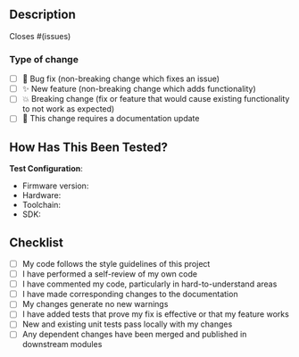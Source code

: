 ## Description

<!--
Please include a summary of the change and which issue is fixed.
Please also include relevant motivation and context.
List any dependencies that are required for this change.
-->

Closes #(issues)

### Type of change

<!-- Please delete options that are not relevant. -->

- [ ] 🐛 Bug fix (non-breaking change which fixes an issue)
- [ ] ✨ New feature (non-breaking change which adds functionality)
- [ ] 💥 Breaking change (fix or feature that would cause existing functionality to not work as expected)
- [ ] 📝 This change requires a documentation update

## How Has This Been Tested?

<!--
Please describe the tests that you ran to verify your changes.
Provide instructions so we can reproduce.
Please also list any relevant details for your test configuration
-->

<!--
Example: 
- [ ] Test A
- [ ] Test B
-->

**Test Configuration**:

- Firmware version:
- Hardware:
- Toolchain:
- SDK:

## Checklist

- [ ] My code follows the style guidelines of this project
- [ ] I have performed a self-review of my own code
- [ ] I have commented my code, particularly in hard-to-understand areas
- [ ] I have made corresponding changes to the documentation
- [ ] My changes generate no new warnings
- [ ] I have added tests that prove my fix is effective or that my feature works
- [ ] New and existing unit tests pass locally with my changes
- [ ] Any dependent changes have been merged and published in downstream modules
